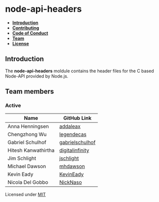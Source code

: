 # node-api-headers

- **[Introduction](#introduction)**
- **[Contributing](CONTRIBUTING.md)**
- **[Code of Conduct](CODE_OF_CONDUCT.md)**
- **[Team](#team)**
- **[License](#license)**

<a name="introduction"></a>

## Introduction

The **node-api-headers** moldule contains the header files for the C based 
Node-API provided by Node.js.

<a name="team"></a>

## Team members

### Active
| Name                | GitHub Link                                           |
| ------------------- | ----------------------------------------------------- |
| Anna Henningsen     | [addaleax](https://github.com/addaleax)               |
| Chengzhong Wu       | [legendecas](https://github.com/legendecas)           |
| Gabriel Schulhof    | [gabrielschulhof](https://github.com/gabrielschulhof) |
| Hitesh Kanwathirtha | [digitalinfinity](https://github.com/digitalinfinity) |
| Jim Schlight        | [jschlight](https://github.com/jschlight)             |
| Michael Dawson      | [mhdawson](https://github.com/mhdawson)               |
| Kevin Eady          | [KevinEady](https://github.com/KevinEady)
| Nicola Del Gobbo    | [NickNaso](https://github.com/NickNaso)               |

<a name="license"></a>

Licensed under [MIT](./LICENSE.md)